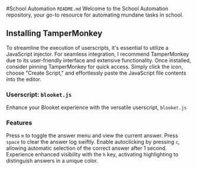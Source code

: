 #School Automation `README.md`
Welcome to the School Automation repository, your go-to resource for automating mundane tasks in  school.

## Installing TamperMonkey
To streamline the execution of userscripts, it's essential to utilize a JavaScript injector. For seamless integration, I recommend TamperMonkey due to its user-friendly interface and extensive functionality. Once installed, consider pinning TamperMonkey for quick access. Simply click the icon, choose "Create Script," and effortlessly paste the JavaScript file contents into the editor.

### Userscript: `blooket.js`
Enhance your Blooket experience with the versatile userscript, `blooket.js`

### Features
Press `m` to toggle the answer menu and view the current answer.
Press `space` to clear the answer log swiftly.
Enable autoclicking by pressing `c`, allowing automatic selection of the correct answer after 1 second.
Experience enhanced visibility with the `h` key, activating highlighting to distinguish answers in a unique color.

